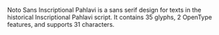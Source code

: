 Noto Sans Inscriptional Pahlavi is a sans serif design for texts in the historical Inscriptional Pahlavi script. It contains 35 glyphs, 2 OpenType features, and supports 31 characters.
